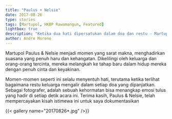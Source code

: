 ```yaml
---
title: "Paulus + Nelsie"
date: 2017-08-26
type: stories
tags: [Martupol, HKBP Rawamangun, Featured]
lightbox: true
description: "Ketika dua hati dipersatukan dalam doa dan restu - Martupol Paulus & Nelsie adalah awal dari perjalanan cinta yang penuh harapan. Dikelilingi keluarga terkasih, mereka memulai babak baru dengan keyakinan dan kasih yang tulus"
author: Andre Moreno
---
```


Martupol Paulus & Nelsie menjadi momen yang sarat makna, menghadirkan suasana yang penuh haru dan kehangatan. Dikelilingi oleh keluarga dan orang-orang tercinta, mereka melangkah ke tahap baru dalam hidup mereka dengan penuh cinta dan keyakinan.

Momen-momen seperti ini selalu menyentuh hati, terutama ketika terlihat bagaimana restu keluarga mengalir dalam setiap doa yang dipanjatkan. Sebagai fotografer, adalah sebuah kehormatan bisa menangkap emosi tulus yang hadir di setiap detik acara ini. Terima kasih, Paulus & Nelsie, telah mempercayakan kisah istimewa ini untuk saya dokumentasikan

{{< gallery name="20170826*.jpg" />}}